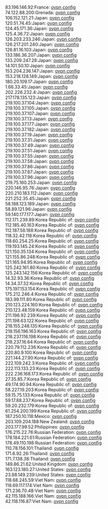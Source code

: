 83.196.146.92:France: [ovpn config](vpn/83_196_146_92.ovpn)  
74.122.88.200:Grenada: [ovpn config](vpn/74_122_88_200.ovpn)  
106.152.121.21:Japan: [ovpn config](vpn/106_152_121_21.ovpn)  
120.51.74.45:Japan: [ovpn config](vpn/120_51_74_45.ovpn)  
124.45.171.36:Japan: [ovpn config](vpn/124_45_171_36.ovpn)  
125.4.36.72:Japan: [ovpn config](vpn/125_4_36_72.ovpn)  
126.203.233.246:Japan: [ovpn config](vpn/126_203_233_246.ovpn)  
126.217.201.240:Japan: [ovpn config](vpn/126_217_201_240.ovpn)  
126.81.16.103:Japan: [ovpn config](vpn/126_81_16_103.ovpn)  
133.186.36.207:Japan: [ovpn config](vpn/133_186_36_207.ovpn)  
133.209.247.28:Japan: [ovpn config](vpn/133_209_247_28.ovpn)  
14.101.50.10:Japan: [ovpn config](vpn/14_101_50_10.ovpn)  
153.204.236.147:Japan: [ovpn config](vpn/153_204_236_147.ovpn)  
153.218.128.149:Japan: [ovpn config](vpn/153_218_128_149.ovpn)  
180.20.109.17:Japan: [ovpn config](vpn/180_20_109_17.ovpn)  
1.66.33.45:Japan: [ovpn config](vpn/1_66_33_45.ovpn)  
202.226.232.4:Japan: [ovpn config](vpn/202_226_232_4.ovpn)  
217.178.135.123:Japan: [ovpn config](vpn/217_178_135_123.ovpn)  
219.100.37.104:Japan: [ovpn config](vpn/219_100_37_104.ovpn)  
219.100.37.105:Japan: [ovpn config](vpn/219_100_37_105.ovpn)  
219.100.37.107:Japan: [ovpn config](vpn/219_100_37_107.ovpn)  
219.100.37.13:Japan: [ovpn config](vpn/219_100_37_13.ovpn)  
219.100.37.177:Japan: [ovpn config](vpn/219_100_37_177.ovpn)  
219.100.37.182:Japan: [ovpn config](vpn/219_100_37_182.ovpn)  
219.100.37.19:Japan: [ovpn config](vpn/219_100_37_19.ovpn)  
219.100.37.31:Japan: [ovpn config](vpn/219_100_37_31.ovpn)  
219.100.37.49:Japan: [ovpn config](vpn/219_100_37_49.ovpn)  
219.100.37.51:Japan: [ovpn config](vpn/219_100_37_51.ovpn)  
219.100.37.55:Japan: [ovpn config](vpn/219_100_37_55.ovpn)  
219.100.37.58:Japan: [ovpn config](vpn/219_100_37_58.ovpn)  
219.100.37.86:Japan: [ovpn config](vpn/219_100_37_86.ovpn)  
219.100.37.87:Japan: [ovpn config](vpn/219_100_37_87.ovpn)  
219.100.37.96:Japan: [ovpn config](vpn/219_100_37_96.ovpn)  
219.75.160.253:Japan: [ovpn config](vpn/219_75_160_253.ovpn)  
220.146.95.76:Japan: [ovpn config](vpn/220_146_95_76.ovpn)  
220.210.183.112:Japan: [ovpn config](vpn/220_210_183_112.ovpn)  
221.252.35.45:Japan: [ovpn config](vpn/221_252_35_45.ovpn)  
58.188.123.189:Japan: [ovpn config](vpn/58_188_123_189.ovpn)  
58.89.121.96:Japan: [ovpn config](vpn/58_89_121_96.ovpn)  
59.140.177.177:Japan: [ovpn config](vpn/59_140_177_177.ovpn)  
112.171.239.89:Korea Republic of: [ovpn config](vpn/112_171_239_89.ovpn)  
112.185.40.163:Korea Republic of: [ovpn config](vpn/112_185_40_163.ovpn)  
112.187.58.188:Korea Republic of: [ovpn config](vpn/112_187_58_188.ovpn)  
118.32.42.118:Korea Republic of: [ovpn config](vpn/118_32_42_118.ovpn)  
118.60.254.25:Korea Republic of: [ovpn config](vpn/118_60_254_25.ovpn)  
119.193.145.24:Korea Republic of: [ovpn config](vpn/119_193_145_24.ovpn)  
121.150.35.134:Korea Republic of: [ovpn config](vpn/121_150_35_134.ovpn)  
121.155.86.248:Korea Republic of: [ovpn config](vpn/121_155_86_248.ovpn)  
121.165.94.95:Korea Republic of: [ovpn config](vpn/121_165_94_95.ovpn)  
125.242.161.80:Korea Republic of: [ovpn config](vpn/125_242_161_80.ovpn)  
125.243.142.156:Korea Republic of: [ovpn config](vpn/125_243_142_156.ovpn)  
14.32.93.36:Korea Republic of: [ovpn config](vpn/14_32_93_36.ovpn)  
14.34.37.32:Korea Republic of: [ovpn config](vpn/14_34_37_32.ovpn)  
175.197.153.154:Korea Republic of: [ovpn config](vpn/175_197_153_154.ovpn)  
175.212.246.4:Korea Republic of: [ovpn config](vpn/175_212_246_4.ovpn)  
183.99.111.80:Korea Republic of: [ovpn config](vpn/183_99_111_80.ovpn)  
210.123.224.160:Korea Republic of: [ovpn config](vpn/210_123_224_160.ovpn)  
210.123.48.159:Korea Republic of: [ovpn config](vpn/210_123_48_159.ovpn)  
211.196.92.239:Korea Republic of: [ovpn config](vpn/211_196_92_239.ovpn)  
211.198.63.122:Korea Republic of: [ovpn config](vpn/211_198_63_122.ovpn)  
218.155.248.135:Korea Republic of: [ovpn config](vpn/218_155_248_135.ovpn)  
218.156.196.163:Korea Republic of: [ovpn config](vpn/218_156_196_163.ovpn)  
218.237.116.198:Korea Republic of: [ovpn config](vpn/218_237_116_198.ovpn)  
218.237.16.64:Korea Republic of: [ovpn config](vpn/218_237_16_64.ovpn)  
220.79.112.236:Korea Republic of: [ovpn config](vpn/220_79_112_236.ovpn)  
220.80.9.100:Korea Republic of: [ovpn config](vpn/220_80_9_100.ovpn)  
221.144.27.90:Korea Republic of: [ovpn config](vpn/221_144_27_90.ovpn)  
222.109.242.3:Korea Republic of: [ovpn config](vpn/222_109_242_3.ovpn)  
222.113.133.23:Korea Republic of: [ovpn config](vpn/222_113_133_23.ovpn)  
222.236.168.173:Korea Republic of: [ovpn config](vpn/222_236_168_173.ovpn)  
27.35.85.7:Korea Republic of: [ovpn config](vpn/27_35_85_7.ovpn)  
49.174.90.94:Korea Republic of: [ovpn config](vpn/49_174_90_94.ovpn)  
58.227.19.203:Korea Republic of: [ovpn config](vpn/58_227_19_203.ovpn)  
59.15.75.133:Korea Republic of: [ovpn config](vpn/59_15_75_133.ovpn)  
59.17.88.237:Korea Republic of: [ovpn config](vpn/59_17_88_237.ovpn)  
59.20.232.179:Korea Republic of: [ovpn config](vpn/59_20_232_179.ovpn)  
61.254.200.199:Korea Republic of: [ovpn config](vpn/61_254_200_199.ovpn)  
187.250.10.118:Mexico: [ovpn config](vpn/187_250_10_118.ovpn)  
203.109.204.188:New Zealand: [ovpn config](vpn/203_109_204_188.ovpn)  
203.177.99.52:Philippines: [ovpn config](vpn/203_177_99_52.ovpn)  
176.215.22.76:Russian Federation: [ovpn config](vpn/176_215_22_76.ovpn)  
178.184.221.61:Russian Federation: [ovpn config](vpn/178_184_221_61.ovpn)  
178.49.110.198:Russian Federation: [ovpn config](vpn/178_49_110_198.ovpn)  
110.78.156.101:Thailand: [ovpn config](vpn/110_78_156_101.ovpn)  
171.6.92.26:Thailand: [ovpn config](vpn/171_6_92_26.ovpn)  
171.7.138.38:Thailand: [ovpn config](vpn/171_7_138_38.ovpn)  
149.86.21.62:United Kingdom: [ovpn config](vpn/149_86_21_62.ovpn)  
163.123.180.27:United States: [ovpn config](vpn/163_123_180_27.ovpn)  
23.88.149.239:United States: [ovpn config](vpn/23_88_149_239.ovpn)  
118.68.245.59:Viet Nam: [ovpn config](vpn/118_68_245_59.ovpn)  
118.69.117.174:Viet Nam: [ovpn config](vpn/118_69_117_174.ovpn)  
171.236.70.48:Viet Nam: [ovpn config](vpn/171_236_70_48.ovpn)  
42.115.188.166:Viet Nam: [ovpn config](vpn/42_115_188_166.ovpn)  
42.118.116.87:Viet Nam: [ovpn config](vpn/42_118_116_87.ovpn)  
